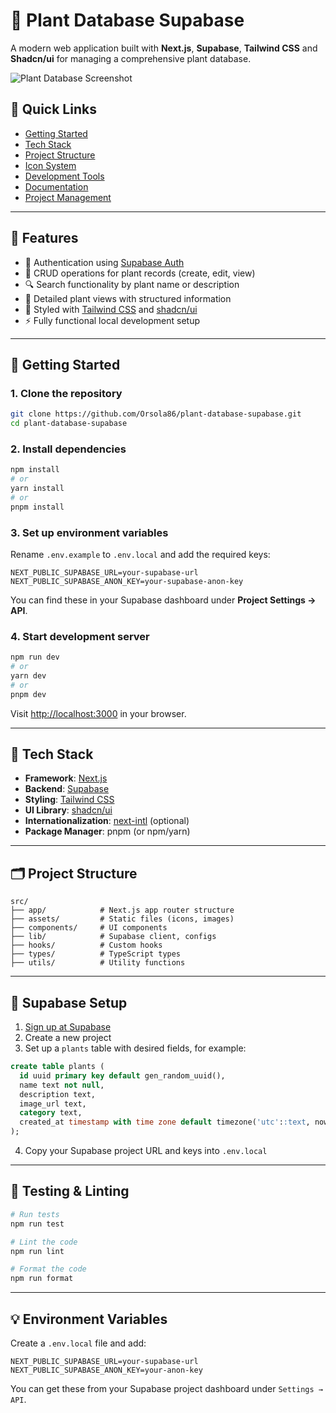 # 🌱 Plant Database Supabase

A modern web application built with **Next.js**, **Supabase**, **Tailwind CSS** and **Shadcn/ui** for managing a comprehensive plant database.

![Plant Database Screenshot](/preview.png)

## 🔗 Quick Links

- [Getting Started](#-getting-started)
- [Tech Stack](#-tech-stack)
- [Project Structure](#-project-structure)
- [Icon System](#icon-system)
- [Development Tools](#development-tools)
- [Documentation](#documentation)
- [Project Management](#project-management)

---

## 🌟 Features

* 🔐 Authentication using [Supabase Auth](https://supabase.com/docs/guides/auth)
* 🌿 CRUD operations for plant records (create, edit, view)
* 🔍 Search functionality by plant name or description
* 📄 Detailed plant views with structured information
* 🎨 Styled with [Tailwind CSS](https://tailwindcss.com/) and [shadcn/ui](https://ui.shadcn.com)
* ⚡ Fully functional local development setup

---

## 🚀 Getting Started

### 1. Clone the repository

```bash
git clone https://github.com/Orsola86/plant-database-supabase.git
cd plant-database-supabase
```

### 2. Install dependencies

```bash
npm install
# or
yarn install
# or
pnpm install
```

### 3. Set up environment variables

Rename `.env.example` to `.env.local` and add the required keys:

```env
NEXT_PUBLIC_SUPABASE_URL=your-supabase-url
NEXT_PUBLIC_SUPABASE_ANON_KEY=your-supabase-anon-key
```

You can find these in your Supabase dashboard under **Project Settings → API**.

### 4. Start development server

```bash
npm run dev
# or
yarn dev
# or
pnpm dev
```

Visit [http://localhost:3000](http://localhost:3000) in your browser.

---

## 🧱 Tech Stack

* **Framework**: [Next.js](https://nextjs.org)
* **Backend**: [Supabase](https://supabase.com)
* **Styling**: [Tailwind CSS](https://tailwindcss.com)
* **UI Library**: [shadcn/ui](https://ui.shadcn.com)
* **Internationalization**: [next-intl](https://github.com/amannn/next-intl) (optional)
* **Package Manager**: pnpm (or npm/yarn)

---

## 🗂 Project Structure

```
src/
├── app/            # Next.js app router structure
├── assets/         # Static files (icons, images)
├── components/     # UI components
├── lib/            # Supabase client, configs
├── hooks/          # Custom hooks
├── types/          # TypeScript types
├── utils/          # Utility functions
```

---

## 🔐 Supabase Setup

1. [Sign up at Supabase](https://app.supabase.com)
2. Create a new project
3. Set up a `plants` table with desired fields, for example:

```sql
create table plants (
  id uuid primary key default gen_random_uuid(),
  name text not null,
  description text,
  image_url text,
  category text,
  created_at timestamp with time zone default timezone('utc'::text, now())
);
```

4. Copy your Supabase project URL and keys into `.env.local`

---

## 🥪 Testing & Linting

```bash
# Run tests
npm run test

# Lint the code
npm run lint

# Format the code
npm run format
```

---

## 💡 Environment Variables

Create a `.env.local` file and add:

```env
NEXT_PUBLIC_SUPABASE_URL=your-supabase-url
NEXT_PUBLIC_SUPABASE_ANON_KEY=your-anon-key
```

You can get these from your Supabase project dashboard under `Settings → API`.
